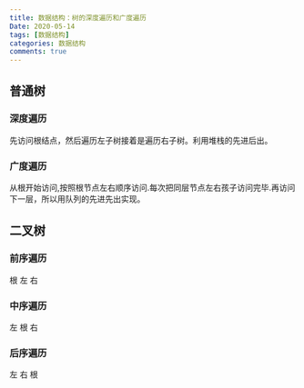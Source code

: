 ```yaml
---
title: 数据结构：树的深度遍历和广度遍历
Date: 2020-05-14
tags: [数据结构]
categories: 数据结构
comments: true
---
```


## 普通树
### 深度遍历
先访问根结点，然后遍历左子树接着是遍历右子树。利用堆栈的先进后出。

### 广度遍历
从根开始访问,按照根节点左右顺序访问.每次把同层节点左右孩子访问完毕.再访问下一层，所以用队列的先进先出实现。

## 二叉树
### 前序遍历
根 左 右
### 中序遍历
左 根 右
### 后序遍历
左 右 根
